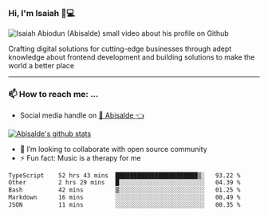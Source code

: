 ### Hi, I'm Isaiah 🌻💻

<img src="https://res.cloudinary.com/abisalde/image/upload/c_scale,h_311,w_816/v1616039512/Abisalde_github.gif" alt="Isaiah Abiodun (Abisalde) small video about his profile on Github">

Crafting digital solutions for cutting-edge businesses through adept knowledge about frontend development and building solutions to make the world a better place
<hr>

### 📫 How to reach me: ...
- Social media handle on <a href="https://twitter.com/abisalde">🔔  Abisalde   👈</a>


[![Abisalde's github stats](https://github-readme-stats.vercel.app/api?username=abisalde)](https://github.com/abisalde/github-readme-stats)

- 👯 I’m looking to collaborate with open source community
- ⚡ Fun fact: Music is a therapy for me


<!--
**abisalde/Abisalde** is a ✨ _special_ ✨ repository because its `README.md` (this file) appears on your GitHub profile.

Here are some ideas to get you started:


- 👯 I’m looking to collaborate with open source community
- 🤔 I’m looking for help with ...
- 💬 Ask me about ...
- 📫 How to reach me: ...
- 😄 Pronouns: ...
- ⚡ Fun fact: ...
-->

<!--START_SECTION:waka-->

```txt
TypeScript    52 hrs 43 mins  ███████████████████████▒░   93.22 %
Other         2 hrs 29 mins   █░░░░░░░░░░░░░░░░░░░░░░░░   04.39 %
Bash          42 mins         ▒░░░░░░░░░░░░░░░░░░░░░░░░   01.25 %
Markdown      16 mins         ░░░░░░░░░░░░░░░░░░░░░░░░░   00.49 %
JSON          11 mins         ░░░░░░░░░░░░░░░░░░░░░░░░░   00.35 %
```

<!--END_SECTION:waka-->

